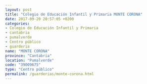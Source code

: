 ```yaml
---
layout: post
title: "Colegio de Educación Infantil y Primaria MONTE CORONA"
date: 2017-09-20 20:57:05 +0200
categories:
- Colegio de Educación Infantil y Primaria
- cantabria
- pumalverde
- Centro público
- guarderia
name: "MONTE CORONA"
province: "Cantabria"
location: "Pumalverde"
code: "39009675"
type: "Centro público"
permalink: /guarderias/monte-corona.html
---
```

